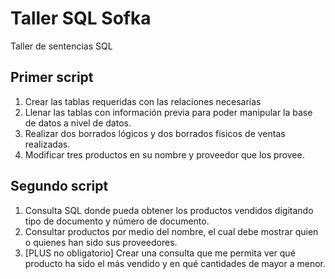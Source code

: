 # Taller SQL Sofka
Taller de sentencias SQL
## Primer script
1. Crear las tablas requeridas con las relaciones necesarias
2. Llenar las tablas con información previa para poder manipular la base de datos a nivel de datos.
3. Realizar dos borrados lógicos y dos borrados físicos de ventas realizadas.
4. Modificar tres productos en su nombre y proveedor que los provee.

## Segundo script
1. Consulta SQL donde pueda obtener los productos vendidos digitando tipo de documento y número de documento.
2. Consultar productos por medio del nombre, el cual debe mostrar quien o quienes han sido sus proveedores.
3. [PLUS no obligatorio] Crear una consulta que me permita ver qué producto ha sido el más vendido y en qué cantidades de mayor a menor.
